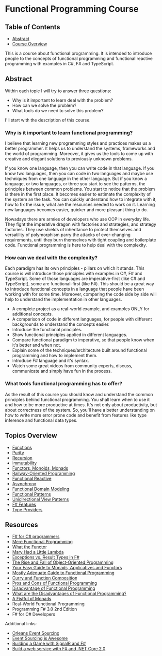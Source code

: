 # Functional Programming Course

## Table of Contents

- [Abstract](#Abstract)
- [Course Overview](#Topics-Overview)

This is a course about functional programming. It is intended to introduce people to the concepts of functional programming and functional reactive programming with examples in C#, F# and TypeScript.

## Abstract

Within each topic I will try to answer three questions:
- Why is it important to learn deal with the problem?
- How can we solve the problem?
- What tools do we need to solve this problem?

I'll start with the description of this course.

### Why is it important to learn functional programming?

I believe that learning new programming styles and practices makes us a better programmer. It helps us to understand the systems, frameworks and the world of programming. Moreover, it gives us the tools to come up with creative and elegant solutions to previously unknown problems.

If you know one language, then you can write code in that language. If you know two languages, then you can code in two languages and maybe use techniques from one language in the other language. But if you know a language, or two languages, or three you start to see the patterns, the principles between common problems. You start to notice that the problem is there in the first place. It becomes easier to estimate the complexity of the system an the task. You can quickly understand how to integrate with it, how to fix the issue, what are the resources needed to work on it. Learning new languages becomes easier, quicker and more pleasant thing to do.

Nowadays there are armies of developers who use OOP in everyday life. They fight the imperative dragon with factories and strategies, and strategy factories. They use shields of inheritance to protect themselves and versatility of polymorphism parry the attacks of ever-changing requirements, until they burn themselves with tight coupling and boilerplate code. Functional programming is here to help deal with the complexity.

### How can we deal with the complexity?

Each paradigm has its own principles - pillars on which it stands. This course is will introduce those principles with examples in C#, F# and TypeScript. Some of those languages are imperative-first (like C# and TypeScript), some are functional-first (like F#). This should be a great way to introduce functional concepts in a language that people have been working with for some time. Moreover, comparing the code side by side will help to understand the implementation in other languages.

- A complete project as a real-world example, and examples ONLY for additional concepts.
- A comparison of code in different languages, for people with different backgrounds to understand the concepts easier.
- Introduce the functional principles.
- Show functional principles applied in different languages.
- Compare functional paradigm to imperative, so that people know when it's better and when not.
- Explain some of the techniques/architecture built around functional programming and how to implement them.
- Introduce F# language and it's syntax.
- Watch some great videos from community experts, discuss, communicate and simply have fun in the process.

### What tools functional programming has to offer?

As the result of this course you should know and understand the common principles behind functional programming. You shall learn when to use it and how to be more productive at times. It's not only about productivity, but about correctness of the system. So, you'll have a better understanding on how to write more error prone code and benefit from features like type inference and functional data types.

## Topics Overview

- [Functions](./tp-functions/README.md)
- [Purity](./tp-purity/README.md)
- [Recursion](./tp-recursion/README.md)
- [Immutability](./tp-immutability/README.md)
- [Functors, Monoids, Monads](./tp-category-theory/README.md)
- [Railway-Oriented Programming](./tp-railway-oriented/README.md)
- [Functional Reactive](./tp-functional-reactive/README.md)
- [Asynchrony](./tp-asynchrony/README.md)
- [Functional Domain Modeling](./tp-ddd/README.md)
- [Functional Patterns](./tp-functional-patterns/README.md)
- [Unidirectional View Patterns](./tp-unidirectional-uis/README.md)
- [F# Features](./tp-fsharp-features/README.md)
- [Type Providers](./tp-type-providers/README.md)

## Resources

- [F# for C# programmers](https://www.youtube.com/watch?v=KPa8Yw_Navk)
- [Mere Functional Programming](https://dev.to/kspeakman/mere-functional-programming-in-f-do8)
- [What the Functor](https://www.matthewgerstman.com/tech/what-the-functor/)
- [Mary Had a Little Lambda](https://www.matthewgerstman.com/tech/mary-had-a-little-lambda/)
- [Exceptions vs. Result Types in F#](https://danielwertheim.se/exceptions-vs-the-result-type-in-fsharp/)
- [The Rise and Fall of Object-Oriented Programming](https://medium.com/machine-words/the-rise-and-fall-of-object-oriented-programming-d67078f970e2)
- [Your Easy Guide to Monads, Applicatives and Functors](https://medium.com/@lettier/your-easy-guide-to-monads-applicatives-functors-862048d61610)
- [Mostly Adequate Guide to Functional Programming](https://mostly-adequate.gitbooks.io/mostly-adequate-guide/)
- [Curry and Function Composition](https://medium.com/javascript-scene/curry-and-function-composition-2c208d774983)
- [Pros and Cons of Functional Programming](https://itnext.io/pros-and-cons-of-functional-programming-32cdf527e1c2)
- [Disadvantage of Functional Programming](https://alvinalexander.com/scala/fp-book/disadvantages-of-functional-programming)
- [What are the Disadvantages of Functional Programming?](https://www.quora.com/What-are-some-limitations-disadvantages-of-functional-programming-Where-does-it-break-down-when-you-want-to-get-things-done/answer/Tikhon-Jelvis)
- [A Fistful of Monads](http://learnyouahaskell.com/a-fistful-of-monads)
- Real-World Functional Programming
- Programming F# 3.0 2nd Edition
- F# for C# Developers

Additional links:

- [Orleans Event Sourcing](http://dotnet.github.io/orleans/Documentation/grains/event_sourcing/index.html)
- [Event Sourcing is Awesome](https://medium.com/jettech/event-sourcing-is-awesome-c4fe25ad24cd)
- [Building a Game with SignalR and F#](http://www.codesuji.com/2019/02/19/Building-Game-with-SignalR-and-F/)
- [Build a web service with F# and .NET Core 2.0](https://devblogs.microsoft.com/dotnet/build-a-web-service-with-f-and-net-core-2-0/)
